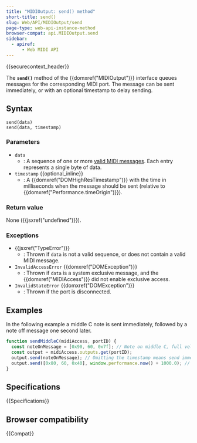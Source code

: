 ```yaml
---
title: "MIDIOutput: send() method"
short-title: send()
slug: Web/API/MIDIOutput/send
page-type: web-api-instance-method
browser-compat: api.MIDIOutput.send
sidebar:
  - apiref:
      - Web MIDI API
---
```


{{securecontext_header}}

The **`send()`** method of the {{domxref("MIDIOutput")}} interface queues messages for the corresponding MIDI port. The message can be sent immediately, or with an optional timestamp to delay sending.

## Syntax

```js-nolint
send(data)
send(data, timestamp)
```

### Parameters

- `data`
  - : A sequence of one or more [valid MIDI messages](https://midi.org/about-midi-part-3midi-messages). Each entry represents a single byte of data.
- `timestamp` {{optional_inline}}
  - : A {{domxref("DOMHighResTimestamp")}} with the time in milliseconds when the message should be sent (relative to {{domxref("Performance.timeOrigin")}}).

### Return value

None ({{jsxref("undefined")}}).

### Exceptions

- {{jsxref("TypeError")}}
  - : Thrown if `data` is not a valid sequence, or does not contain a valid MIDI message.
- `InvalidAccessError` {{domxref("DOMException")}}
  - : Thrown if `data` is a system exclusive message, and the {{domxref("MIDIAccess")}} did not enable exclusive access.
- `InvalidStateError` {{domxref("DOMException")}}
  - : Thrown if the port is disconnected.

## Examples

In the following example a middle C note is sent immediately, followed by a note off message one second later.

```js
function sendMiddleC(midiAccess, portID) {
  const noteOnMessage = [0x90, 60, 0x7f]; // Note on middle C, full velocity
  const output = midiAccess.outputs.get(portID);
  output.send(noteOnMessage); // Omitting the timestamp means send immediately.
  output.send([0x80, 60, 0x40], window.performance.now() + 1000.0); // timestamp = now + 1000ms.
}
```

## Specifications

{{Specifications}}

## Browser compatibility

{{Compat}}

